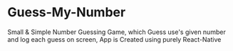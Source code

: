# Guess-My-Number
Small & Simple Number Guessing Game, which Guess use's given number and log each guess on screen,
App is Created using purely React-Native
